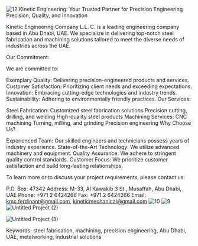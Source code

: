 ![12](https://github.com/user-attachments/assets/a79172cb-8a39-445d-8d22-dff194bd5d28)
Kinetic Engineering: Your Trusted Partner for Precision Engineering
Precision, Quality, and Innovation

Kinetic Engineering Company L.L.
C. is a leading engineering company based in Abu Dhabi, UAE. We specialize in delivering top-notch steel fabrication and machining solutions tailored to meet the diverse needs of industries across the UAE.

Our Commitment:

We are committed to:

Exemplary Quality: Delivering precision-engineered products and services.
Customer Satisfaction: Prioritizing client needs and exceeding expectations.
Innovation: Embracing cutting-edge technologies and industry trends.
Sustainability: Adhering to environmentally friendly practices.
Our Services:

Steel Fabrication:
Customized steel fabrication solutions
Precision cutting, drilling, and welding
High-quality steel products
Machining Services:
CNC machining
Turning, milling, and grinding
Precision engineering
Why Choose Us?

Experienced Team: Our skilled engineers and technicians possess years of industry experience.
State-of-the-Art Technology: We utilize advanced machinery and equipment.
Quality Assurance: We adhere to stringent quality control standards.
Customer Focus: We prioritize customer satisfaction and build long-lasting relationships.


To learn more or to discuss your project requirements, please contact us:

P.O. Box: 47342
Address: M-33, Al Kawakib 3 St., Musaffah, Abu Dhabi, UAE
Phone: +971 2 6424266
Fax: +971 2 6424266
Email: kmc.ferdinant@gmail.com, kineticmechanical@gmail.com
![10](https://github.com/user-attachments/assets/3dbcd917-a47c-4308-a5af-4b53a7e9498f)
![9](https://github.com/user-attachments/assets/abbfb5d1-3a84-45ff-9b32-a75815e17ed8)
![Untitled Project (2)](https://github.com/user-attachments/assets/1f2fce33-0ca0-49aa-8377-2bed6bf17121)

![Untitled Project (3)](https://github.com/user-attachments/assets/2d86e5af-a84f-422e-a5ba-a876db2c6267)




Keywords: steel fabrication, machining, precision engineering, Abu Dhabi, UAE, metalworking, industrial solutions
